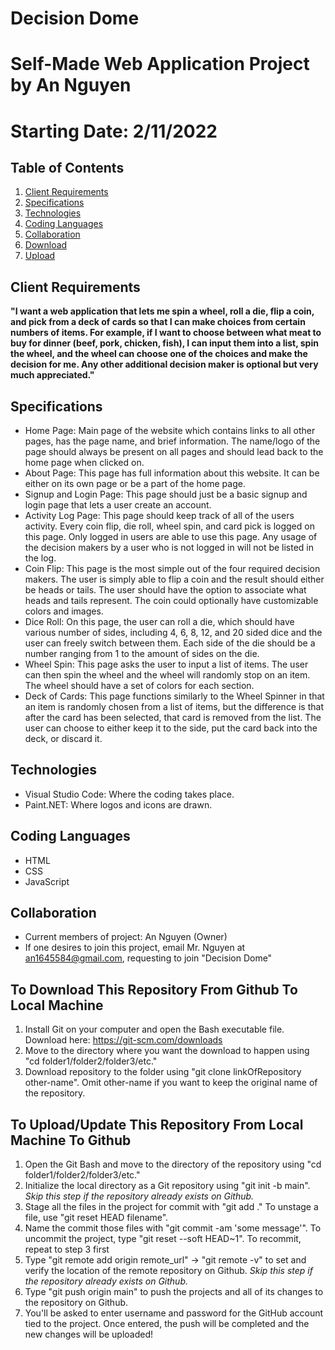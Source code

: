 # Decision Dome
# Self-Made Web Application Project by An Nguyen
# Starting Date: 2/11/2022

## Table of Contents
1. [Client Requirements](#client-requirements)
2. [Specifications](#specifications)
3. [Technologies](#technologies)
4. [Coding Languages](#coding-languages)
5. [Collaboration](#collaboration) 
6. [Download](#download)
7. [Upload](#upload)

<a name="client-requirements"></a>
## Client Requirements
**"I want a web application that lets me spin a wheel, roll a die, flip a coin, and pick from a deck of cards so that I can make choices from certain numbers of items. For example, if I want to choose between what meat to buy for dinner (beef, pork, chicken, fish), I can input them into a list, spin the wheel, and the wheel can choose one of the choices and make the decision for me. Any other additional decision maker is optional but very much appreciated."**

<a name="specifications"></a>
## Specifications
- Home Page: Main page of the website which contains links to all other pages, has the page name, and brief information. The name/logo of the page should always be present on all pages and should lead back to the home page when clicked on.
- About Page: This page has full information about this website. It can be either on its own page or be a part of the home page.
- Signup and Login Page: This page should just be a basic signup and login page that lets a user create an account. 
- Activity Log Page: This page should keep track of all of the users activity. Every coin flip, die roll, wheel spin, and card pick is logged on this page. Only logged in users are able to use this page. Any usage of the decision makers by a user who is not logged in will not be listed in the log.
- Coin Flip: This page is the most simple out of the four required decision makers. The user is simply able to flip a coin and the result should either be heads or tails. The user should have the option to associate what heads and tails represent. The coin could optionally have customizable colors and images.
- Dice Roll: On this page, the user can roll a die, which should have various number of sides, including 4, 6, 8, 12, and 20 sided dice and the user can freely switch between them. Each side of the die should be a number ranging from 1 to the amount of sides on the die.
- Wheel Spin: This page asks the user to input a list of items. The user can then spin the wheel and the wheel will randomly stop on an item. The wheel should have a set of colors for each section. 
- Deck of Cards: This page functions similarly to the Wheel Spinner in that an item is randomly chosen from a list of items, but the difference is that after the card has been selected, that card is removed from the list. The user can choose to either keep it to the side, put the card back into the deck, or discard it.

<a name="technologies"></a>
## Technologies
- Visual Studio Code: Where the coding takes place.
- Paint.NET: Where logos and icons are drawn.

<a name="coding-languages"></a>
## Coding Languages
- HTML
- CSS
- JavaScript

<a name="collaboration"></a>
## Collaboration
- Current members of project: An Nguyen (Owner)
- If one desires to join this project, email Mr. Nguyen at an1645584@gmail.com, requesting to join "Decision Dome"

<a name="download"></a>
## To Download This Repository From Github To Local Machine
1. Install Git on your computer and open the Bash executable file. Download here: https://git-scm.com/downloads
2. Move to the directory where you want the download to happen using "cd folder1/folder2/folder3/etc."
3. Download repository to the folder using "git clone linkOfRepository other-name". Omit other-name if you want to keep the original name of the repository.

<a name="upload"></a>
## To Upload/Update This Repository From Local Machine To Github
1. Open the Git Bash and move to the directory of the repository using "cd folder1/folder2/folder3/etc."
2. Initialize the local directory as a Git repository using "git init -b main". *Skip this step if the repository already exists on Github.*
3. Stage all the files in the project for commit with "git add ." To unstage a file, use "git reset HEAD filename".
4. Name the commit those files with "git commit -am 'some message'". To uncommit the project, type "git reset --soft HEAD~1". To recommit, repeat to step 3 first
5. Type "git remote add origin remote_url" -> "git remote -v" to set and verify the location of the remote repository on Github. *Skip this step if the repository already exists on Github.*
6. Type "git push origin main" to push the projects and all of its changes to the repository on Github.
7. You'll be asked to enter username and password for the GitHub account tied to the project. Once entered, the push will be completed and the new changes will be uploaded!


